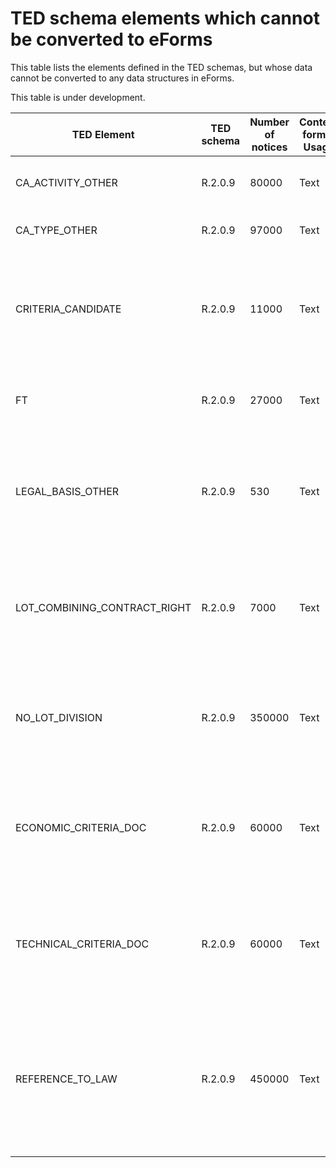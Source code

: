 # TED schema elements which cannot be converted to eForms

This table lists the elements defined in the TED schemas, but whose data cannot be converted to any data structures in eForms.

This table is under development.

| TED Element | TED schema | Number of notices | Content format Usage | Description | Reason for inability to convert |
| --- | --- | --- | --- | --- | --- |
| CA_ACTIVITY_OTHER | R.2.0.9 | 80000 | Text | Alternative to CA_ACTIVITY, containing textual description | Cannot convert text to a code |
| CA_TYPE_OTHER | R.2.0.9 | 97000 | Text | Alternative to CA_TYPE, containing textual description | Cannot convert text to a code |
| CRITERIA_CANDIDATE | R.2.0.9 | 11000 | Text | Objective criteria for choosing the limited number of candidates: | eForms does not record the criteria used for selecting candidates for the second stage |
| FT | R.2.0.9 | 27000 | Text | Subscript and Superscript text within P (paragraph) elements | eForms does not support emphasised text. |
| LEGAL_BASIS_OTHER | R.2.0.9 | 530 | Text | LEGAL_BASIS_OTHER contains text which describes the legal basis for the notice | Cannot convert text to a code; eForms uses a codelist for Procedure Legal Basis (BT-01) |
| LOT_COMBINING_CONTRACT_RIGHT | R.2.0.9 | 7000 | Text | The contracting authority reserves the right to award concessions combining the following lots or groups of lots - Text | Group of Lots described as text cannot be converted into a structural group of lots |
| NO_LOT_DIVISION | R.2.0.9 | 350000 | Text | This contract is not divided into lots | No need to convert as no eForms output is required to state that there is no lot division |
| ECONOMIC_CRITERIA_DOC | R.2.0.9 | 60000 | Text | Selection criteria as stated in the procurement documents | eForms does not allow for Selection Criteria to be contained in external documents |
| TECHNICAL_CRITERIA_DOC | R.2.0.9 | 60000 | Text | Selection criteria as stated in the procurement documents | eForms does not allow for Selection Criteria to be contained in external documents |
| REFERENCE_TO_LAW | R.2.0.9 | 450000 | Text | Reference to the relevant law, regulation or administrative provision (Execution of the service is reserved to a particular profession) | eForms does not have a BT to hold the reference to law for reserving the procurement for a particular profession |

